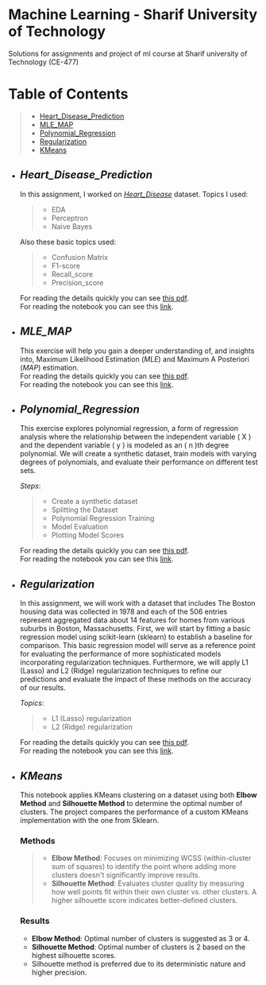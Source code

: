 # Machine Learning - Sharif University of Technology
Solutions for assignments and project of ml course at Sharif university of Technology (CE-477)

# Table of Contents
> - [Heart_Disease_Prediction](#Heart_Disease_Prediction)
> - [MLE_MAP](#MLE_MAP)
> - [Polynomial_Regression](#Polynomial_Regression)
> - [Regularization](#Regularization)
> - [KMeans](#KMeans)

   
* ## ***Heart_Disease_Prediction***
    In this assignment, I worked on [*Heart_Disease*](https://www.kaggle.com/johnsmith88/heart-disease-dataset) dataset.
    Topics I used:
    > * EDA
    > * Perceptron
    > * Naive Bayes
    
    Also these basic topics used:
    > * Confusion Matrix
    > * F1-score
    > * Recall_score
    > * Precision_score

    For reading the details quickly you can see [this pdf](https://github.com/Amirreza81/Machine-Learning/blob/main/Heart-Disease-Prediction/Heart_Disease_Prediction.pdf).<br _>
    For reading the notebook you can see this [link](https://github.com/Amirreza81/Machine-Learning/blob/main/Heart-Disease-Prediction/Heart_Disease_Prediction.ipynb).
    <br _>

* ## ***MLE_MAP***
    This exercise will help you gain a deeper understanding of, and insights into, Maximum Likelihood Estimation (*MLE*) and Maximum A Posteriori (*MAP*) estimation.
    <br _> For reading the details quickly you can see [this pdf](https://github.com/Amirreza81/Machine-Learning/blob/main/MLE-MAP/MLE_MAP.pdf).<br _>
    For reading the notebook you can see this [link](https://github.com/Amirreza81/Machine-Learning/blob/main/MLE-MAP/MLE_MAP.ipynb).


* ## ***Polynomial_Regression***
  This exercise explores polynomial regression, a form of regression analysis where the relationship
  between the independent variable ( X ) and the dependent variable ( y ) is modeled as an ( n )th
  degree polynomial. We will create a synthetic dataset, train models with varying degrees of
  polynomials, and evaluate their performance on different test sets.<br _>
  
  *Steps*:
  > * Create a synthetic dataset
  > * Splitting the Dataset
  > * Polynomial Regression Training
  > * Model Evaluation
  > * Plotting Model Scores

  For reading the details quickly you can see [this pdf](https://github.com/Amirreza81/Machine-Learning/blob/main/Polynomial-Regression/Polynomial_Regression.pdf).<br _>
  For reading the notebook you can see this [link](https://github.com/Amirreza81/Machine-Learning/blob/main/Polynomial-Regression/Polynomial_Regression.ipynb).
  <br _>

* ## ***Regularization***
    In this assignment, we will work with a dataset that includes The Boston housing data was collected in 1978 and each of the 506 entries
    represent aggregated data about 14 features for homes from various suburbs in Boston, Massachusetts. First, we will start by fitting a
    basic regression model using scikit-learn (sklearn) to establish a baseline for comparison. This basic regression model will serve as a reference
    point for evaluating the performance of more sophisticated models incorporating regularization techniques.
    Furthermore, we will apply L1 (Lasso) and L2 (Ridge) regularization techniques to refine our predictions and evaluate the impact of these
    methods on the accuracy of our results. <br _>

    *Topics*:
    > * L1 (Lasso) regularization
    > * L2 (Ridge) regularization

    For reading the details quickly you can see [this pdf](https://github.com/Amirreza81/Machine-Learning/blob/main/Regularization/Regularization.pdf).<br _>
    For reading the notebook you can see this [link](https://github.com/Amirreza81/Machine-Learning/blob/main/Regularization/Regularization.ipynb).
    <br _>

* ## ***KMeans***

    This notebook applies KMeans clustering on a dataset using both **Elbow Method** and **Silhouette Method** to determine the optimal number of clusters. The project compares the performance of a custom KMeans implementation with the one from Sklearn.

    ### Methods
    > * **Elbow Method**: Focuses on minimizing WCSS (within-cluster sum of squares) to identify the point where adding more clusters doesn't significantly improve results.
    > * **Silhouette Method**: Evaluates cluster quality by measuring how well points fit within their own cluster vs. other clusters. A higher silhouette score indicates better-defined clusters.

    ### Results
    - **Elbow Method**: Optimal number of clusters is suggested as 3 or 4.
    - **Silhouette Method**: Optimal number of clusters is 2 based on the highest silhouette scores.
    - Silhouette method is preferred due to its deterministic nature and higher precision.
